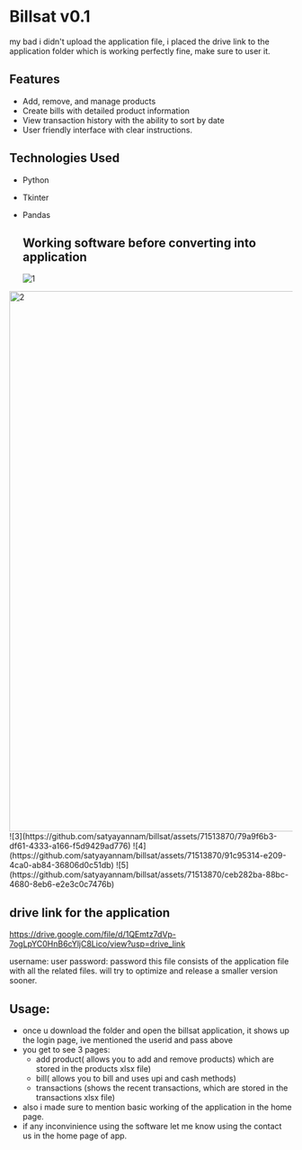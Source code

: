 # Billsat v0.1
my bad i didn't upload the application file, i placed the drive link to the application folder which is working perfectly fine, make sure to user it.

## Features

- Add, remove, and manage products
- Create bills with detailed product information
- View transaction history with the ability to sort by date
- User friendly interface with clear instructions.
  
## Technologies Used

- Python
- Tkinter
- Pandas

  ## Working software before converting into application
  ![1](https://github.com/satyayannam/billsat/assets/71513870/46f35ded-a264-4cee-9901-edbba43f08a7)
<img width="960" alt="2" src="https://github.com/satyayannam/billsat/assets/71513870/5399d6a3-0741-4e67-8899-066d4ddafc4f">
![3](https://github.com/satyayannam/billsat/assets/71513870/79a9f6b3-df61-4333-a166-f5d9429ad776)
![4](https://github.com/satyayannam/billsat/assets/71513870/91c95314-e209-4ca0-ab84-36806d0c51db)
![5](https://github.com/satyayannam/billsat/assets/71513870/ceb282ba-88bc-4680-8eb6-e2e3c0c7476b)

## drive link for the application

https://drive.google.com/file/d/1QEmtz7dVp-7ogLpYC0HnB6cYljC8Lico/view?usp=drive_link

username: user
password: password
this file consists of the application file with all the related files. will try to optimize and release a smaller version sooner.

## Usage: 
- once u download the folder and open the billsat application, it shows up the login page, ive mentioned the userid and pass above
- you get to see 3 pages:
  - add product( allows you to add and remove products) which are stored in the products xlsx file)
  - bill( allows you to bill and uses upi and cash methods)
  - transactions (shows the recent transactions, which are stored in the transactions xlsx file)
- also i made sure to mention basic working of the application in the home page.
- if any inconvinience using the software let me know using the contact us in the home page of app.
